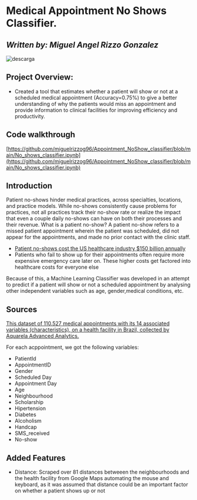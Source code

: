 # Medical Appointment No Shows Classifier. 
*Written by: Miguel Angel Rizzo Gonzalez*
---
![descarga](https://user-images.githubusercontent.com/69512046/96631476-60c07080-12e4-11eb-96e3-ffea04b2769b.jpg)



##  Project Overview: 
- Created a tool that estimates whether a patient will show or not at a scheduled medical appointment (Accuracy=0.75%) to give a better understanding of why the patients would miss an appointment and provide information  to clinical facilities for improving efficiency and productivity.


 ## Code walkthrough 
 [https://github.com/miguelrizzog96/Appointment_NoShow_classifier/blob/main/No_shows_classifier.ipynb](https://github.com/miguelrizzog96/Appointment_NoShow_classifier/blob/main/No_shows_classifier.ipynb)
## Introduction
Patient no-shows hinder medical practices, across specialties, locations, and practice models. While no-shows consistently cause problems for practices, not all practices track their no-show rate or realize the impact that even a couple daily no-shows can have on both their processes and their revenue. 
What is a patient no-show? A patient no-show refers to a missed patient appointment wherein the patient was scheduled, did not appear for the appointments, and made no prior contact with the clinic staff.

- [Patient no-shows cost the US healthcare industry $150 billion annually](https://www.post-gazette.com/business/businessnews/2013/02/24/No-shows-cost-health-care-system-billions/stories/201302240381)
- Patients who fail to show up for their appointments often require more expensive emergency care later on. These higher costs get factored into healthcare costs for everyone else

Because of this, a Machine Learning Classifier was developed in an attempt to predict if a patient will show or not a scheduled appointment by analysing other independent variables such as age, gender,medical conditions, etc.
## Sources

 [This dataset of 110.527 medical appointments with its 14 associated variables (characteristics), on a health facility in Brazil, collected by Aquarela Advanced Analytics.](https://www.kaggle.com/joniarroba/noshowappointments)

For each acppointment, we got the following variables:
- PatientId
- AppointmentID
- Gender
- Scheduled Day
- Appointment Day 
- Age 
- Neighbourhood
- Scholarship
- Hipertension
- Diabetes
- Alcoholism 
- Handcap
- SMS_received 
- No-show

## Added Features
- Distance: Scraped over 81 distances betweeen the neighbourhoods and the health facility from Google Maps automating the mouse and keyboard, as it was assumed that distance could be an important factor on whether a patient shows up or not


